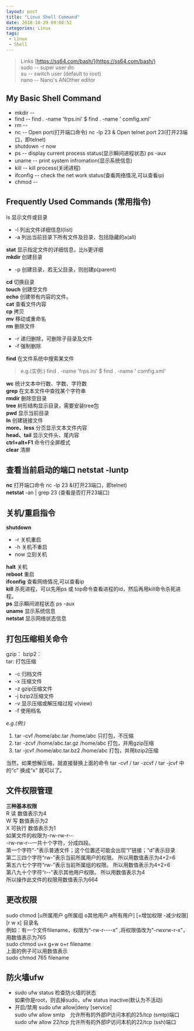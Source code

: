 ```yaml
---
layout: post
title: "Linux Shell Command"
date: 2018-10-29 09:08:52 
categories: Linux
tags: 
 - Linux
 - Shell
---
```


> Links [https://ss64.com/bash/](https://ss64.com/bash/)  
> sudo -- super user do  
> su   -- switch user (default to root)  
> nano -- Nano's ANOther editor  

## My Basic Shell Command
+ mkdir --
+ find -- find . -name 'frps.ini' $ find . -name ' comfig.xml' 
+ rm -- 
+ nc -- Open port(打开端口命令) nc -lp 23 & Open telnet port 23(打开23端口，即telnet)
+ shutdown -r now
+ ps -- display current process status(显示瞬间进程状态) ps -aux
+ uname -- print system infromation(显示系统信息)
+ kill -- kill process(关闭进程)
+ ifconfig -- check the net work status(查看网络情况,可以查看ip)
+ chmod --

## Frequently Used Commands (常用指令)
ls 显示文件或目录  
+ -l 列出文件详细信息l(list)
+ -a 列出当前目录下所有文件及目录，包括隐藏的a(all)

**stat** 显示指定文件的详细信息，比ls更详细  
**mkdir** 创建目录
+ -p 创建目录，若无父目录，则创建p(parent)  

**cd** 切换目录  
**touch** 创建空文件  
**echo** 创建带有内容的文件。  
**cat** 查看文件内容   
**cp** 拷贝  
**mv** 移动或重命名  
**rm** 删除文件   
+ -r 递归删除，可删除子目录及文件
+ -f 强制删除    

**find** 在文件系统中搜索某文件  
> e.g.(实例:) find . -name 'frps.ini' $ find . -name ' comfig.xml'  

**wc** 统计文本中行数、字数、字符数  
**grep** 在文本文件中查找某个字符串  
**rmdir** 删除空目录  
**tree** 树形结构显示目录，需要安装tree包  
**pwd** 显示当前目录  
**ln** 创建链接文件  
**more、less** 分页显示文本文件内容  
**head、tail** 显示文件头、尾内容  
**ctrl+alt+F1** 命令行全屏模式  
**clear** 清屏  
## 查看当前启动的端口 netstat -luntp  
**nc** 打开端口命令 nc -lp 23 &(打开23端口，即telnet)  
**netstat** -an | grep 23 (查看是否打开23端口)  
## 关机/重启指令
**shutdown**  
 + -r 关机重启
 + -h 关机不重启
 + now 立刻关机  
  
**halt** 关机  
**reboot** 重启  
**ifconfig** 查看网络情况,可以查看ip  
**kill** 杀死进程，可以先用ps 或 top命令查看进程的id，然后再用kill命令杀死进程。  
**ps** 显示瞬间进程状态 ps -aux  
**uname** 显示系统信息  
**netstat** 显示网络状态信息  

## 打包压缩相关命令
gzip： 
bzip2：  
tar: 打包压缩  
+ -c 归档文件
+ -x 压缩文件
+ -z gzip压缩文件
+ -j bzip2压缩文件
+ -v 显示压缩或解压缩过程 v(view)
+ -f 使用档名

*e.g.(例:)*  
1. tar -cvf /home/abc.tar /home/abc 只打包，不压缩
2. tar -zcvf /home/abc.tar.gz /home/abc 打包，并用gzip压缩
3. tar -jcvf /home/abc.tar.bz2 /home/abc 打包，并用bzip2压缩

当然，如果想解压缩，就直接替换上面的命令 tar -cvf / tar -zcvf / tar -jcvf 中的“c” 换成“x” 就可以了。  

## 文件权限管理   
**三种基本权限**  
R 读 数值表示为4   
W 写 数值表示为2   
X 可执行 数值表示为1   
如某文件的权限为-rw-rw-r--  
-rw-rw-r--一共十个字符，分成四段。  
第一个字符“-”表示普通文件；这个位置还可能会出现“l”链接；“d”表示目录  
第二三四个字符“rw-”表示当前所属用户的权限。 所以用数值表示为4+2=6  
第五六七个字符“rw-”表示当前所属组的权限。 所以用数值表示为4+2=6  
第八九十个字符“r--”表示其他用户权限。 所以用数值表示为4  
所以操作此文件的权限用数值表示为664   

## 更改权限  
sudo chmod [u所属用户 g所属组 o其他用户 a所有用户] [+增加权限 -减少权限] [r w x] 目录名   
例如：有一个文件filename，权限为“-rw-r----x” ,将权限值改为"-rwxrw-r-x"，用数值表示为765  
sudo chmod u+x g+w o+r filename  
上面的例子可以用数值表示  
sudo chmod 765 filename  

## 防火墙ufw  
 + sudo ufw status 检查防火墙的状态  
 如果你是root，则去掉sudo，ufw status inactive(默认为不活动)  
 + 开启/禁用 sudo ufw allow|deny [service]  
 sudo ufw allow smtp　允许所有的外部IP访问本机的25/tcp (smtp)端口  
 sudo ufw allow 22/tcp 允许所有的外部IP访问本机的22/tcp (ssh)端口  